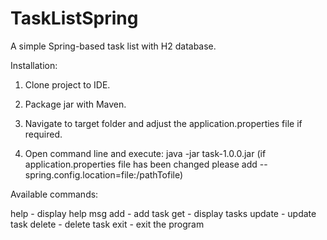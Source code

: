 # TaskListSpring
A simple Spring-based task list with H2 database. 

Installation:

1. Clone project to IDE.

2. Package jar with Maven.

3. Navigate to target folder and adjust the application.properties file if required.

4. Open command line and execute: java -jar task-1.0.0.jar 
   (if application.properties file has been changed please add --spring.config.location=file:/pathTofile)
	
Available commands:

help - display help msg
add - add task
get - display tasks
update - update task
delete - delete task
exit - exit the program 
